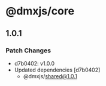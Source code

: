 # @dmxjs/core

## 1.0.1

### Patch Changes

- d7b0402: v1.0.0
- Updated dependencies [d7b0402]
  - @dmxjs/shared@1.0.1
